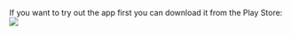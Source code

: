 If you want to try out the app first you can download it from the Play Store:
<a href="https://play.google.com/store/apps/details?id=de.petesky.motorlist" target="_blank"><img src="https://play.google.com/intl/en_us/badges/images/generic/en_badge_web_generic.png" 
/></a>
